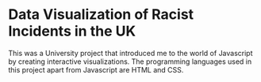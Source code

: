 # Data Visualization of Racist Incidents in the UK

This was a University project that introduced me to the world of Javascript by creating interactive visualizations.
The programming languages used in this project apart from Javascript are HTML and CSS.
